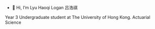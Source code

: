 - 👋 Hi, I’m Lyu Haoqi Logan 吕浩祺

Year 3 Undergraduate student at The University of Hong Kong.
Actuarial Science
